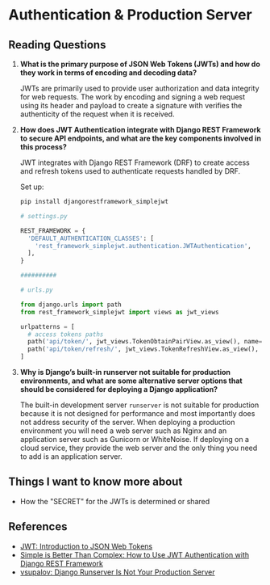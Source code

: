 # Authentication & Production Server

## Reading Questions

1. **What is the primary purpose of JSON Web Tokens (JWTs) and how do they work in terms of encoding and decoding data?**

    JWTs are primarily used to provide user authorization and data integrity for web requests. The work by encoding and signing a web request using its header and payload to create a signature with verifies the authenticity of the request when it is received.

1. **How does JWT Authentication integrate with Django REST Framework to secure API endpoints, and what are the key components involved in this process?**

    JWT integrates with Django REST Framework (DRF) to create access and refresh tokens used to authenticate requests handled by DRF.

    Set up:

    ```bash
    pip install djangorestframework_simplejwt
    ```

    ```python
    # settings.py

    REST_FRAMEWORK = {
      'DEFAULT_AUTHENTICATION_CLASSES': [
        'rest_framework_simplejwt.authentication.JWTAuthentication',
      ],
    }

    ##########

    # urls.py

    from django.urls import path
    from rest_framework_simplejwt import views as jwt_views

    urlpatterns = [
      # access tokens paths
      path('api/token/', jwt_views.TokenObtainPairView.as_view(), name='token_obtain_pair'),
      path('api/token/refresh/', jwt_views.TokenRefreshView.as_view(), name='token_refresh'),
    ]
    ```

1. **Why is Django’s built-in runserver not suitable for production environments, and what are some alternative server options that should be considered for deploying a Django application?**

    The built-in development server `runserver` is not suitable for production because it is not designed for performance and most importantly does not address security of the server. When deploying a production environment you will need a web server such as Nginx and an application server such as Gunicorn or WhiteNoise. If deploying on a cloud service, they provide the web server and the only thing you need to add is an application server.

## Things I want to know more about

- How the "SECRET" for the JWTs is determined or shared

## References

- [JWT: Introduction to JSON Web Tokens](https://jwt.io/introduction/)
- [Simple is Better Than Complex: How to Use JWT Authentication with Django REST Framework](https://simpleisbetterthancomplex.com/tutorial/2018/12/19/how-to-use-jwt-authentication-with-django-rest-framework.html)
- [vsupalov: Django Runserver Is Not Your Production Server](https://vsupalov.com/django-runserver-in-production/)
